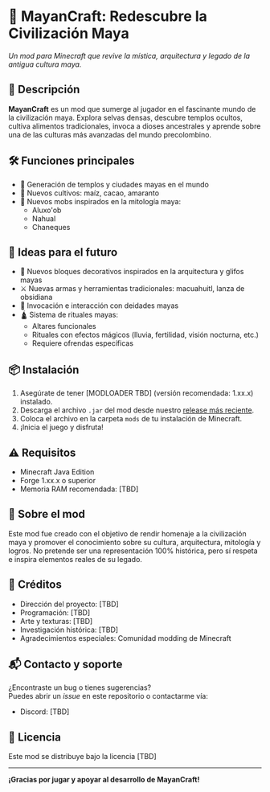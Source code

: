 # 🌿 MayanCraft: Redescubre la Civilización Maya
*Un mod para Minecraft que revive la mística, arquitectura y legado de la antigua cultura maya.*

## 🧾 Descripción
**MayanCraft** es un mod que sumerge al jugador en el fascinante mundo de la civilización maya. Explora selvas densas, descubre templos ocultos, cultiva alimentos tradicionales, invoca a dioses ancestrales y aprende sobre una de las culturas más avanzadas del mundo precolombino.

## 🛠️ Funciones principales
- 🏯 Generación de templos y ciudades mayas en el mundo
- 🌽 Nuevos cultivos: maíz, cacao, amaranto
- 🐆 Nuevos mobs inspirados en la mitología maya:
  - Aluxo'ob
  - Nahual
  - Chaneques

## 🚧 Ideas para el futuro
- 🧱 Nuevos bloques decorativos inspirados en la arquitectura y glifos mayas
- ⚔️ Nuevas armas y herramientas tradicionales: macuahuitl, lanza de obsidiana
- 🗿 Invocación e interacción con deidades mayas
- 🛕 Sistema de rituales mayas:
  - Altares funcionales
  - Rituales con efectos mágicos (lluvia, fertilidad, visión nocturna, etc.)
  - Requiere ofrendas específicas

## 📦 Instalación
1. Asegúrate de tener [MODLOADER TBD] (versión recomendada: 1.xx.x) instalado.
2. Descarga el archivo `.jar` del mod desde nuestro [release más reciente](#).
3. Coloca el archivo en la carpeta `mods` de tu instalación de Minecraft.
4. ¡Inicia el juego y disfruta!

## ⚠️ Requisitos
- Minecraft Java Edition
- Forge 1.xx.x o superior
- Memoria RAM recomendada: [TBD]

## 🧠 Sobre el mod
Este mod fue creado con el objetivo de rendir homenaje a la civilización maya y promover el conocimiento sobre su cultura, arquitectura, mitología y logros. No pretende ser una representación 100% histórica, pero sí respeta e inspira elementos reales de su legado.

## 🤝 Créditos
- Dirección del proyecto: [TBD]
- Programación: [TBD]
- Arte y texturas: [TBD]
- Investigación histórica: [TBD]
- Agradecimientos especiales: Comunidad modding de Minecraft

## 📬 Contacto y soporte
¿Encontraste un bug o tienes sugerencias?  
Puedes abrir un *issue* en este repositorio o contactarme vía:
- Discord: [TBD]

## 📜 Licencia
Este mod se distribuye bajo la licencia [TBD]

---
**¡Gracias por jugar y apoyar al desarrollo de MayanCraft!**
